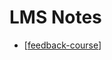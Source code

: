 # LMS Notes


- [[feedback-course]]


[//begin]: # "Autogenerated link references for markdown compatibility"
[feedback-course]: feedback-course "Giving and Receiving Feedback"
[//end]: # "Autogenerated link references"